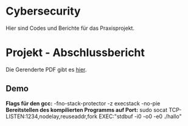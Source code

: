 # Cybersecurity 
Hier sind Codes und Berichte für das Praxisprojekt.

# Projekt - Abschlussbericht
Die Gerenderte PDF gibt es [hier](https://nightly.link/JohnMeyerhoff/CyberSecurity/workflows/abschlussberichtbuild/master/AbschlussBericht.zip?h=0bf3f9dee2a48daabe0682f68db2557200bb8d83).

## Demo
**Flags für den gcc:** -fno-stack-protector -z execstack -no-pie  
**Bereitstellen des kompilierten Programms auf Port:** sudo socat TCP-LISTEN:1234,nodelay,reuseaddr,fork EXEC:"stdbuf -i0 -o0 -e0 ./hallo"
